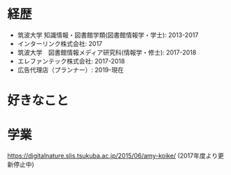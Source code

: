 # 経歴
- 筑波大学 知識情報・図書館学類(図書館情報学・学士): 2013-2017
- インターリンク株式会社: 2017
- 筑波大学　図書館情報メディア研究科(情報学・修士): 2017-2018
- エレファンテック株式会社: 2017-2018
- 広告代理店（プランナー）: 2019-現在

# 好きなこと

# 学業
https://digitalnature.slis.tsukuba.ac.jp/2015/06/amy-koike/ (2017年度より更新停止中)
